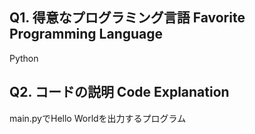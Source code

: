 ## Q1. 得意なプログラミング言語 Favorite Programming Language
Python

## Q2. コードの説明 Code Explanation
main.pyでHello Worldを出力するプログラム
